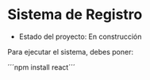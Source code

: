 <h1> Sistema de Registro </h1>

- Estado del proyecto: En construcción

Para ejecutar el sistema, debes poner: 

´´´npm install react´´´
